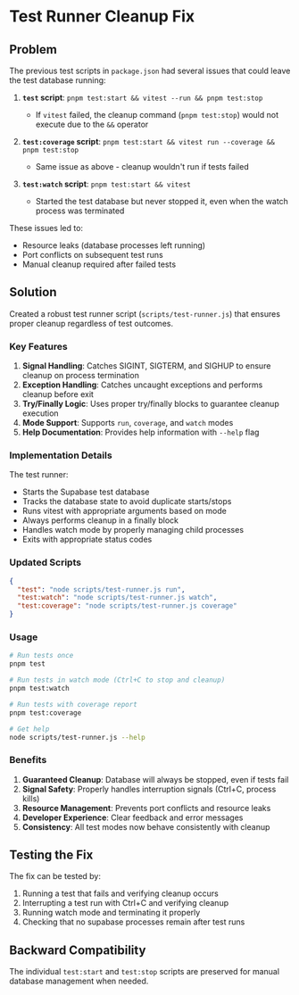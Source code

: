 # Test Runner Cleanup Fix

## Problem

The previous test scripts in `package.json` had several issues that could leave the test database running:

1. **`test` script**: `pnpm test:start && vitest --run && pnpm test:stop`
   - If `vitest` failed, the cleanup command (`pnpm test:stop`) would not execute due to the `&&` operator
   
2. **`test:coverage` script**: `pnpm test:start && vitest run --coverage && pnpm test:stop`
   - Same issue as above - cleanup wouldn't run if tests failed
   
3. **`test:watch` script**: `pnpm test:start && vitest`
   - Started the test database but never stopped it, even when the watch process was terminated

These issues led to:
- Resource leaks (database processes left running)
- Port conflicts on subsequent test runs
- Manual cleanup required after failed tests

## Solution

Created a robust test runner script (`scripts/test-runner.js`) that ensures proper cleanup regardless of test outcomes.

### Key Features

1. **Signal Handling**: Catches SIGINT, SIGTERM, and SIGHUP to ensure cleanup on process termination
2. **Exception Handling**: Catches uncaught exceptions and performs cleanup before exit
3. **Try/Finally Logic**: Uses proper try/finally blocks to guarantee cleanup execution
4. **Mode Support**: Supports `run`, `coverage`, and `watch` modes
5. **Help Documentation**: Provides help information with `--help` flag

### Implementation Details

The test runner:
- Starts the Supabase test database
- Tracks the database state to avoid duplicate starts/stops
- Runs vitest with appropriate arguments based on mode
- Always performs cleanup in a finally block
- Handles watch mode by properly managing child processes
- Exits with appropriate status codes

### Updated Scripts

```json
{
  "test": "node scripts/test-runner.js run",
  "test:watch": "node scripts/test-runner.js watch", 
  "test:coverage": "node scripts/test-runner.js coverage"
}
```

### Usage

```bash
# Run tests once
pnpm test

# Run tests in watch mode (Ctrl+C to stop and cleanup)
pnpm test:watch

# Run tests with coverage report
pnpm test:coverage

# Get help
node scripts/test-runner.js --help
```

### Benefits

1. **Guaranteed Cleanup**: Database will always be stopped, even if tests fail
2. **Signal Safety**: Properly handles interruption signals (Ctrl+C, process kills)
3. **Resource Management**: Prevents port conflicts and resource leaks
4. **Developer Experience**: Clear feedback and error messages
5. **Consistency**: All test modes now behave consistently with cleanup

## Testing the Fix

The fix can be tested by:

1. Running a test that fails and verifying cleanup occurs
2. Interrupting a test run with Ctrl+C and verifying cleanup
3. Running watch mode and terminating it properly
4. Checking that no supabase processes remain after test runs

## Backward Compatibility

The individual `test:start` and `test:stop` scripts are preserved for manual database management when needed. 